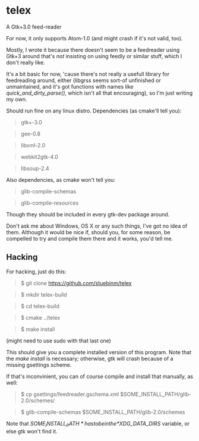 # telex
A Gtk+3.0 feed-reader

For now, it only supports Atom-1.0 (and might crash if it's not valid, too).

Mostly, I wrote it because there doesn't seem to be a feedreader using Gtk+3 around that's *not* insisting on using feedly or similar stuff, which I don't really like.

It's a bit basic for now, 'cause there's not really a usefull library for feedreading around, either (libgrss seems sort-of unfinished or unmaintained, and it's got functions with names like *quick_and_dirty_parse()*, which isn't all that encouraging), so I'm just writing my own.

Should run fine on any linux distro. Dependencies (as cmake'll tell you):

>gtk+-3.0

>gee-0.8 

>libxml-2.0 

>webkit2gtk-4.0

>libsoup-2.4

Also dependencies, as cmake won't tell you:

> glib-compile-schemas

> glib-compile-resources

Though they should be included in every gtk-dev package around.

Don't ask me about Windows, OS X or any such things, I've got no idea of them. Although it would be nice if, should you, for some reason, be compelled to try and compile them there and it works, you'd tell me.

## Hacking

For hacking, just do this:

> $ git clone https://github.com/stuebinm/telex

> $ mkdir telex-build

> $ cd telex-build

> $ cmake ../telex

> $ make install

(might need to use sudo with that last one)

This should give you a complete installed version of this program.
Note that the *make install* is necessary; otherwise, gtk will crash because of 
a missing gsettings scheme.

If that's inconvinient, you can of course compile and install that
manually, as well:

> $ cp gsettings/feedreader.gschema.xml $SOME_INSTALL_PATH/glib-2.0/schemes/

> $ glib-compile-schemas $SOME_INSTALL_PATH/glib-2.0/schemes

Note that *$SOME_INSTALL_PATH* has to be in the *$XDG_DATA_DIRS* variable, or else gtk won't find it.


